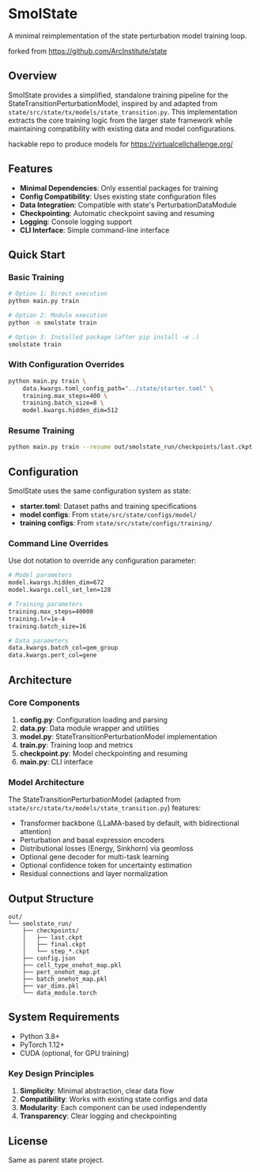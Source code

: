 # SmolState

A minimal reimplementation of the state perturbation model training loop.

forked from https://github.com/ArcInstitute/state

## Overview

SmolState provides a simplified, standalone training pipeline for the StateTransitionPerturbationModel, inspired by and adapted from `state/src/state/tx/models/state_transition.py`. This implementation extracts the core training logic from the larger state framework while maintaining compatibility with existing data and model configurations.

hackable repo to produce models for https://virtualcellchallenge.org/

## Features

- **Minimal Dependencies**: Only essential packages for training
- **Config Compatibility**: Uses existing state configuration files
- **Data Integration**: Compatible with state's PerturbationDataModule
- **Checkpointing**: Automatic checkpoint saving and resuming
- **Logging**: Console logging support
- **CLI Interface**: Simple command-line interface

## Quick Start

### Basic Training
```bash
# Option 1: Direct execution
python main.py train

# Option 2: Module execution  
python -m smolstate train

# Option 3: Installed package (after pip install -e .)
smolstate train
```

### With Configuration Overrides
```bash
python main.py train \
    data.kwargs.toml_config_path="../state/starter.toml" \
    training.max_steps=400 \
    training.batch_size=8 \
    model.kwargs.hidden_dim=512
```

### Resume Training
```bash
python main.py train --resume out/smolstate_run/checkpoints/last.ckpt
```

## Configuration

SmolState uses the same configuration system as state:

- **starter.toml**: Dataset paths and training specifications
- **model configs**: From `state/src/state/configs/model/`
- **training configs**: From `state/src/state/configs/training/`

### Command Line Overrides

Use dot notation to override any configuration parameter:

```bash
# Model parameters
model.kwargs.hidden_dim=672
model.kwargs.cell_set_len=128

# Training parameters  
training.max_steps=40000
training.lr=1e-4
training.batch_size=16

# Data parameters
data.kwargs.batch_col=gem_group
data.kwargs.pert_col=gene
```

## Architecture

### Core Components

1. **config.py**: Configuration loading and parsing
2. **data.py**: Data module wrapper and utilities
3. **model.py**: StateTransitionPerturbationModel implementation
4. **train.py**: Training loop and metrics
5. **checkpoint.py**: Model checkpointing and resuming
6. **main.py**: CLI interface

### Model Architecture

The StateTransitionPerturbationModel (adapted from `state/src/state/tx/models/state_transition.py`) features:
- Transformer backbone (LLaMA-based by default, with bidirectional attention)
- Perturbation and basal expression encoders  
- Distributional losses (Energy, Sinkhorn) via geomloss
- Optional gene decoder for multi-task learning
- Optional confidence token for uncertainty estimation
- Residual connections and layer normalization

## Output Structure

```
out/
└── smolstate_run/
    ├── checkpoints/
    │   ├── last.ckpt
    │   ├── final.ckpt
    │   └── step_*.ckpt
    ├── config.json
    ├── cell_type_onehot_map.pkl
    ├── pert_onehot_map.pt
    ├── batch_onehot_map.pkl
    ├── var_dims.pkl
    └── data_module.torch
```

## System Requirements

- Python 3.8+
- PyTorch 1.12+
- CUDA (optional, for GPU training)

### Key Design Principles

1. **Simplicity**: Minimal abstraction, clear data flow
2. **Compatibility**: Works with existing state configs and data
3. **Modularity**: Each component can be used independently
4. **Transparency**: Clear logging and checkpointing

## License

Same as parent state project.